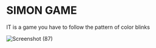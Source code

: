 # SIMON GAME
IT is a game you have to follow the pattern of color blinks

![Screenshot (87)](https://github.com/Vikash2048/simon-game/assets/89237977/212098a1-9036-42f9-a6a6-38992b1c847e)
